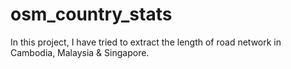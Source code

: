 # osm_country_stats
In this project, I have tried to extract the length of road network in Cambodia, Malaysia & Singapore. 
